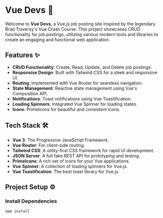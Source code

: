 # Vue Devs 🚀

Welcome to **Vue Devs**, a Vue.js job posting site inspired by the legendary Brad Traversy's Vue Crash Course. This project showcases CRUD functionality for job postings, utilizing various modern tools and libraries to create an engaging and functional web application.

## Features ✨

-  **CRUD Functionality**: Create, Read, Update, and Delete job postings.
-  **Responsive Design**: Built with Tailwind CSS for a sleek and responsive UI.
-  **Routing**: Implemented with Vue Router for seamless navigation.
-  **State Management**: Reactive state management using Vue's Composition API.
-  **Notifications**: Toast notifications using Vue Toastification.
-  **Loading Spinners**: Integrated Vue Spinner for loading states.
-  **Icons**: PrimeIcons for beautiful and consistent icons.

## Tech Stack 🛠️

-  **Vue 3**: The Progressive JavaScript Framework.
-  **Vue Router**: For client-side routing.
-  **Tailwind CSS**: A utility-first CSS framework for rapid UI development.
-  **JSON Server**: A full fake REST API for prototyping and testing.
-  **PrimeIcons**: A rich set of icons for your Vue applications.
-  **Vue Spinner**: A collection of loading spinners for Vue.js.
-  **Vue Toastification**: The best toast library for Vue.js.

## Project Setup ⚙️

### Install Dependencies

```bash
npm install
```
